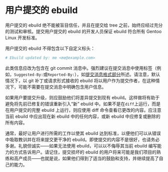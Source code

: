 # 用户提交的 ebuild

用户提交的 ebuild 绝不能被盲目信任，并且在提交给 tree 之前，始终应经过充分的测试和审核。提交用户提交的 ebuild 的开发人员保证 ebuild 符合所有 Gentoo Linux 开发标准。

用户提交的 ebuild 不得包含以下自定义标头：

```bash
# Ebuild updated by: me <me@example.com>
```

此类信息应改为包含在 git commit 消息中。强烈建议在提交消息中使用标签（例如，`Suggested-By:`或`Reported-By:`），如[提交消息格式部分](./../ebuild-maintenance/README.md)所述。请注意，默认情况下，以 git 补丁或请求形式接收的 ebuild 将以用户作为提交作者，在这种情况下，可能不需要在提交消息中明确包含用户信息。

如果用户要提交升级，则应鼓励他们将差异提交到现有 ebuild。这样做将有助于避免将先前已修复的错误重新引入“新” ebuild 中。如果不是在`diff`上运行，而是在用户提交的完整 ebuild 上运行，则应使用 diff 命令查看已更改的内容。应注意当前 ebuild 中应出现在新 ebuild 中的任何内容，或新 ebuild 中应修复或删除的所有内容。

通常，最好让用户进行所需的工作以使其 ebuild 达到标准，以便他们可以从错误中吸取教训并在将来提交更干净的 ebuild。即使提交的内容不是很好，也请务必多谢。礼貌但诚实——如果无法使用 ebuild，可以以不侮辱其当前 ebuild 编写能力的方式告诉用户。请记住，提交损坏的 ebuild 的用户将来可能是我们项目的熟练和高产成员——也就是说，如果他们得到了适当的鼓励和支持，并继续提高了自己的能力。
